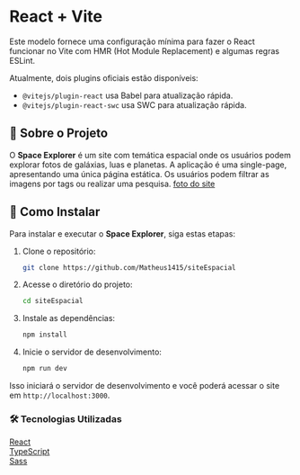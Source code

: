 # React + Vite

Este modelo fornece uma configuração mínima para fazer o React funcionar no Vite com HMR (Hot Module Replacement) e algumas regras ESLint.

Atualmente, dois plugins oficiais estão disponíveis:

- `@vitejs/plugin-react` usa Babel para atualização rápida.
- `@vitejs/plugin-react-swc` usa SWC para atualização rápida.

## 🌌 Sobre o Projeto

O **Space Explorer** é um site com temática espacial onde os usuários podem explorar fotos de galáxias, luas e planetas. A aplicação é uma single-page, apresentando uma única página estática. Os usuários podem filtrar as imagens por tags ou realizar uma pesquisa.
[foto do site](https://github.com/Matheus1415/siteEspacial/blob/main/readmFoto.png)

## 🚀 Como Instalar

Para instalar e executar o **Space Explorer**, siga estas etapas:

1. Clone o repositório:

    ```bash
    git clone https://github.com/Matheus1415/siteEspacial
    ```

2. Acesse o diretório do projeto:

    ```bash
    cd siteEspacial
    ```

3. Instale as dependências:

    ```bash
    npm install
    ```

4. Inicie o servidor de desenvolvimento:

    ```bash
    npm run dev
    ```

Isso iniciará o servidor de desenvolvimento e você poderá acessar o site em `http://localhost:3000`.

### 🛠️ Tecnologias Utilizadas
[React](https://pt-br.legacy.reactjs.org/docs/getting-started.html) 
</br> [TypeScript](https://www.typescriptlang.org/pt/docs/)
</br> [Sass](https://sass-lang.com/documentation/) 
